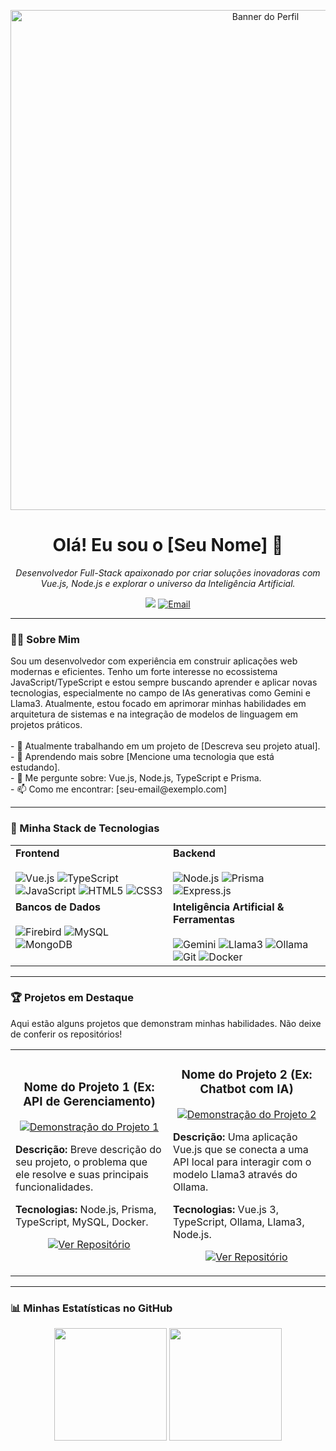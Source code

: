 <p align="center">
  <img src="https://[COLE AQUI O LINK PARA UMA IMAGEM/BANNER DE SUA ESCOLHA]" width="800px" alt="Banner do Perfil">
</p>

<h1 align="center">Olá! Eu sou o [Seu Nome] 👋</h1>
<p align="center">
  <em>Desenvolvedor Full-Stack apaixonado por criar soluções inovadoras com Vue.js, Node.js e explorar o universo da Inteligência Artificial.</em>
</p>

<p align="center">
  <a href="https://linkedin.com/in/[SEU-USUARIO-LINKEDIN]" target="_blank"><img src="https://img.shields.io/badge/-LinkedIn-%230077B5?style=for-the-badge&logo=linkedin&logoColor=white" target="_blank"></a>
  <a href="mailto:[SEU-EMAIL@EXEMPLO.COM]"><img src="https://img.shields.io/badge/Email-D14836?style=for-the-badge&logo=gmail&logoColor=white" alt="Email"></a>
  </p>

---

### 👨‍💻 Sobre Mim

<p>
  Sou um desenvolvedor com experiência em construir aplicações web modernas e eficientes. Tenho um forte interesse no ecossistema JavaScript/TypeScript e estou sempre buscando aprender e aplicar novas tecnologias, especialmente no campo de IAs generativas como Gemini e Llama3. Atualmente, estou focado em aprimorar minhas habilidades em arquitetura de sistemas e na integração de modelos de linguagem em projetos práticos.
  <br><br>
  - 🔭 Atualmente trabalhando em um projeto de [Descreva seu projeto atual].
  <br>
  - 🌱 Aprendendo mais sobre [Mencione uma tecnologia que está estudando].
  <br>
  - 💬 Me pergunte sobre: Vue.js, Node.js, TypeScript e Prisma.
  <br>
  - 📫 Como me encontrar: [seu-email@exemplo.com]
</p>

---

### 🚀 Minha Stack de Tecnologias

<table>
  <tr>
    <td valign="top" width="50%">
      <strong>Frontend</strong><br><br>
      <img src="https://img.shields.io/badge/Vue.js-35495E?style=for-the-badge&logo=vue.js&logoColor=4FC08D" alt="Vue.js">
      <img src="https://img.shields.io/badge/TypeScript-007ACC?style=for-the-badge&logo=typescript&logoColor=white" alt="TypeScript">
      <img src="https://img.shields.io/badge/JavaScript-F7DF1E?style=for-the-badge&logo=javascript&logoColor=black" alt="JavaScript">
      <img src="https://img.shields.io/badge/HTML5-E34F26?style=for-the-badge&logo=html5&logoColor=white" alt="HTML5">
      <img src="https://img.shields.io/badge/CSS3-1572B6?style=for-the-badge&logo=css3&logoColor=white" alt="CSS3">
    </td>
    <td valign="top" width="50%">
      <strong>Backend</strong><br><br>
      <img src="https://img.shields.io/badge/Node.js-339933?style=for-the-badge&logo=nodedotjs&logoColor=white" alt="Node.js">
      <img src="https://img.shields.io/badge/Prisma-2D3748?style=for-the-badge&logo=prisma&logoColor=white" alt="Prisma">
      <img src="https://img.shields.io/badge/Express.js-000000?style=for-the-badge&logo=express&logoColor=white" alt="Express.js">
    </td>
  </tr>
  <tr>
    <td valign="top" width="50%">
      <strong>Bancos de Dados</strong><br><br>
      <img src="https://img.shields.io/badge/Firebird-CC0000?style=for-the-badge&logo=firebird&logoColor=white" alt="Firebird">
      <img src="https://img.shields.io/badge/MySQL-4479A1?style=for-the-badge&logo=mysql&logoColor=white" alt="MySQL">
      <img src="https://img.shields.io/badge/MongoDB-4EA94B?style=for-the-badge&logo=mongodb&logoColor=white" alt="MongoDB">
    </td>
    <td valign="top" width="50%">
      <strong>Inteligência Artificial & Ferramentas</strong><br><br>
      <img src="https://img.shields.io/badge/Google%20Gemini-4285F4?style=for-the-badge&logo=google&logoColor=white" alt="Gemini">
      <img src="https://img.shields.io/badge/Llama3-A020F0?style=for-the-badge" alt="Llama3">
      <img src="https://img.shields.io/badge/Ollama-1C1C1C?style=for-the-badge" alt="Ollama">
      <img src="https://img.shields.io/badge/Git-E34F26?style=for-the-badge&logo=git&logoColor=white" alt="Git">
      <img src="https://img.shields.io/badge/Docker-2496ED?style=for-the-badge&logo=docker&logoColor=white" alt="Docker">
    </td>
  </tr>
</table>

---

### 🏆 Projetos em Destaque

<p>Aqui estão alguns projetos que demonstram minhas habilidades. Não deixe de conferir os repositórios!</p>

<table width="100%">
  <tr>
    <td width="50%">
      <h3 align="center">Nome do Projeto 1 (Ex: API de Gerenciamento)</h3>
      <p align="center">
        <a href="[LINK PARA O REPOSITÓRIO DO PROJETO 1]" target="_blank">
          <img src="[LINK PARA UM GIF OU IMAGEM DO PROJETO 1]" alt="Demonstração do Projeto 1" style="max-width:100%;">
        </a>
      </p>
      <p>
        <strong>Descrição:</strong> Breve descrição do seu projeto, o problema que ele resolve e suas principais funcionalidades.
      </p>
      <p>
        <strong>Tecnologias:</strong> Node.js, Prisma, TypeScript, MySQL, Docker.
      </p>
      <p align="center">
        <a href="[LINK PARA O REPOSITÓRIO DO PROJETO 1]" target="_blank">
          <img src="https://img.shields.io/badge/Ver%20Repositório-000000?style=for-the-badge&logo=github&logoColor=white" alt="Ver Repositório">
        </a>
        </p>
    </td>
    <td width="50%">
      <h3 align="center">Nome do Projeto 2 (Ex: Chatbot com IA)</h3>
      <p align="center">
        <a href="[LINK PARA O REPOSITÓRIO DO PROJETO 2]" target="_blank">
          <img src="[LINK PARA UM GIF OU IMAGEM DO PROJETO 2]" alt="Demonstração do Projeto 2" style="max-width:100%;">
        </a>
      </p>
      <p>
        <strong>Descrição:</strong> Uma aplicação Vue.js que se conecta a uma API local para interagir com o modelo Llama3 através do Ollama.
      </p>
      <p>
        <strong>Tecnologias:</strong> Vue.js 3, TypeScript, Ollama, Llama3, Node.js.
      </p>
      <p align="center">
        <a href="[LINK PARA O REPOSITÓRIO DO PROJETO 2]" target="_blank">
          <img src="https://img.shields.io/badge/Ver%20Repositório-000000?style=for-the-badge&logo=github&logoColor=white" alt="Ver Repositório">
        </a>
      </p>
    </td>
  </tr>
</table>

---

### 📊 Minhas Estatísticas no GitHub

<p align="center">
  <img height="180em" src="https://github-readme-stats.vercel.app/api?username=[SEU-USUARIO-GITHUB]&show_icons=true&theme=dracula&include_all_commits=true&count_private=true"/>
  <img height="180em" src="https://github-readme-stats.vercel.app/api/top-langs/?username=[SEU-USUARIO-GITHUB]&layout=compact&langs_count=7&theme=dracula"/>
</p>
